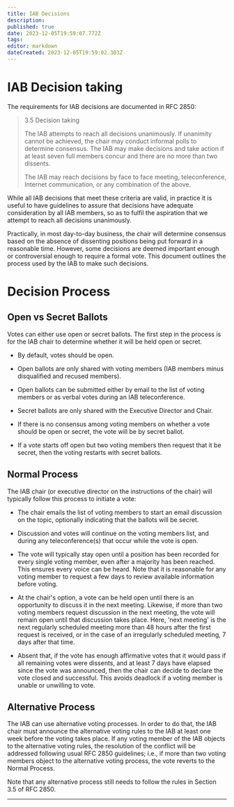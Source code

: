 ```yaml
---
title: IAB Decisions
description: 
published: true
date: 2023-12-05T19:59:07.772Z
tags: 
editor: markdown
dateCreated: 2023-12-05T19:59:02.303Z
---
```


# IAB Decision taking

The requirements for IAB decisions are documented in RFC 2850:

> 3.5 Decision taking
> 
>   The IAB attempts to reach all decisions unanimously.  If unanimity
>   cannot be achieved, the chair may conduct informal polls to determine
>   consensus.  The IAB may make decisions and take action if at least
>   seven full members concur and there are no more than two dissents.
> 
>   The IAB may reach decisions by face to face meeting, teleconference,
>   Internet communication, or any combination of the above.

While all IAB decisions that meet these criteria are valid, in practice it is 
useful to have guidelines to assure that decisions have adequate consideration 
by all IAB members, so as to fulfil the aspiration that we attempt to reach all 
decisions unanimously.

Practically, in most day-to-day business, the chair will determine consensus
based on the absence of dissenting positions being put forward in a reasonable
time. However, some decisions are deemed important enough or controversial
enough to require a formal vote. This document outlines the process used by the
IAB to make such decisions.

# Decision Process

## Open vs Secret Ballots

Votes can either use open or secret ballots. The first step in the process is
for the IAB chair to determine whether it will be held open or secret.

- By default, votes should be open.

- Open ballots are only shared with voting members (IAB members minus
  disqualified and recused members).

- Open ballots can be submitted either by email to the list of voting members
  or as verbal votes during an IAB teleconference.

- Secret ballots are only shared with the Executive Director and Chair.

- If there is no consensus among voting members on whether a vote should be
  open or secret, the vote will be by secret ballot.

- If a vote starts off open but two voting members then request that it be
  secret, then the voting restarts with secret ballots.

## Normal Process

The IAB chair (or executive director on the instructions of the chair) will 
typically follow this process to initiate a vote:

- The chair emails the list of voting members to start an email discussion on
  the topic, optionally indicating that the ballots will be secret.

- Discussion and votes will continue on the voting members list, and during any
  teleconference(s) that occur while the vote is open.

- The vote will typically stay open until a position has been recorded for every
  single voting member, even after a majority has been reached. This ensures
  every voice can be heard. Note that it is reasonable for any voting member to
  request a few days to review available information before voting.

- At the chair's option, a vote can be held open until there is an opportunity
  to discuss it in the next meeting. Likewise, if more than two voting members
  request discussion in the next meeting, the vote will remain open until that
  discussion takes place. Here, 'next meeting' is the next regularly scheduled
  meeting more than 48 hours after the first request is received, or in the
  case of an irregularly scheduled meeting, 7 days after that time.

- Absent that, if the vote has enough affirmative votes that it would pass if all
  remaining votes were dissents, and at least 7 days have elapsed since the
  vote was announced, then the chair can decide to declare the vote closed and
  successful. This avoids deadlock if a voting member is unable or unwilling to vote.

## Alternative Process

The IAB can use alternative voting processes. In order to do that, the IAB
chair must announce the alternative voting rules to the IAB at least one week
before the voting takes place. If any voting member of the IAB objects to the
alternative voting rules, the resolution of the conflict will be addressed
following usual RFC 2850 guidelines; i.e., if more than two voting members
object to the alternative voting process, the vote reverts to the Normal
Process.

Note that any alternative process still needs to follow the rules in Section
3.5 of RFC 2850.

---
